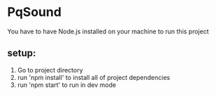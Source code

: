 # PqSound

You have to have Node.js installed on your machine to run this project

## setup:
1. Go to project directory
2. run 'npm install' to install all of project dependencies
3. run 'npm start' to run in dev mode
